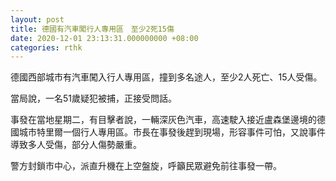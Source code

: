 ```yaml
---
layout: post
title: 德國有汽車闖行人專用區　至少2死15傷
date: 2020-12-01 23:13:31.000000000 +08:00
categories: rthk
---
```


德國西部城市有汽車闖入行人專用區，撞到多名途人，至少2人死亡、15人受傷。

當局說，一名51歲疑犯被捕，正接受問話。

事發在當地星期二，有目擊者說，一輛深灰色汽車，高速駛入接近盧森堡邊境的德國城市特里爾一個行人專用區。市長在事發後趕到現場，形容事件可怕，又說事件導致多人受傷，部分人傷勢嚴重。

警方封鎖市中心，派直升機在上空盤旋，呼籲民眾避免前往事發一帶。
